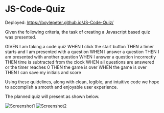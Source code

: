# JS-Code-Quiz

Deployed:
https://boylepeter.github.io/JS-Code-Quiz/

Given the following criteria, the task of creating a Javascript based quiz was presented.

GIVEN I am taking a code quiz
WHEN I click the start button
THEN a timer starts and I am presented with a question
WHEN I answer a question
THEN I am presented with another question
WHEN I answer a question incorrectly
THEN time is subtracted from the clock
WHEN all questions are answered or the timer reaches 0
THEN the game is over
WHEN the game is over
THEN I can save my initials and score

Using these quidelines, along with clean, legible, and intuitive code we hope to accomplish a smooth and enjoyable user experience. 

The planned quiz will present as shown below.

![Screenshot1](https://user-images.githubusercontent.com/71565378/98432401-d28e0d80-208b-11eb-921f-ddce5e99b7f3.png)
![Screenshot2](https://user-images.githubusercontent.com/71565378/98432402-d28e0d80-208b-11eb-8f0f-d9f3cd5e3745.png)

